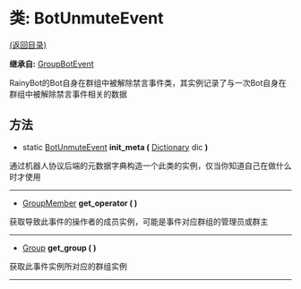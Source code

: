 # 类: BotUnmuteEvent  
[(返回目录)](README.md)  
  
**继承自:** [GroupBotEvent](GroupBotEvent.md)  
  
RainyBot的Bot自身在群组中被解除禁言事件类，其实例记录了与一次Bot自身在群组中被解除禁言事件相关的数据  
  
## 方法 
  
- static [BotUnmuteEvent](BotUnmuteEvent.md) **init_meta (** [Dictionary](https://docs.godotengine.org/en/latest/classes/class_dictionary.html) dic **)**  
  
通过机器人协议后端的元数据字典构造一个此类的实例，仅当你知道自己在做什么时才使用  
  
---  
  
-  [GroupMember](GroupMember.md) **get_operator ( )**  
  
获取导致此事件的操作者的成员实例，可能是事件对应群组的管理员或群主  
  
---  
  
-  [Group](Group.md) **get_group ( )**  
  
获取此事件实例所对应的群组实例  
  
---  
  

